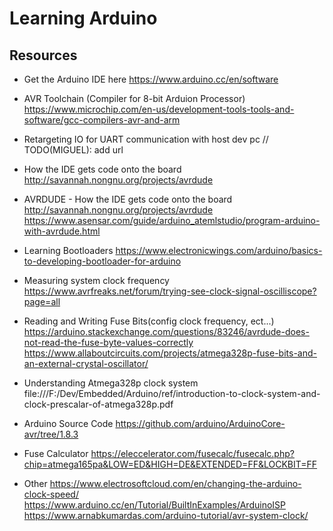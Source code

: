 # Learning Arduino

## Resources
- Get the Arduino IDE here
https://www.arduino.cc/en/software

- AVR Toolchain (Compiler for 8-bit Arduion Processor)
https://www.microchip.com/en-us/development-tools-tools-and-software/gcc-compilers-avr-and-arm
- Retargeting IO for UART communication with host dev pc
// TODO(MIGUEL): add url

- How the IDE gets code onto the board
http://savannah.nongnu.org/projects/avrdude

- AVRDUDE - How the IDE gets code onto the board
http://savannah.nongnu.org/projects/avrdude
https://www.asensar.com/guide/arduino_atemlstudio/program-arduino-with-avrdude.html

- Learning Bootloaders
https://www.electronicwings.com/arduino/basics-to-developing-bootloader-for-arduino

- Measuring system clock frequency
https://www.avrfreaks.net/forum/trying-see-clock-signal-oscilliscope?page=all

- Reading and Writing Fuse Bits(config clock frequency, ect...)
https://arduino.stackexchange.com/questions/83246/avrdude-does-not-read-the-fuse-byte-values-correctly
https://www.allaboutcircuits.com/projects/atmega328p-fuse-bits-and-an-external-crystal-oscillator/

- Understanding Atmega328p clock system
file:///F:/Dev/Embedded/Arduino/ref/introduction-to-clock-system-and-clock-prescalar-of-atmega328p.pdf

- Arduino Source Code
https://github.com/arduino/ArduinoCore-avr/tree/1.8.3

- Fuse Calculator
https://eleccelerator.com/fusecalc/fusecalc.php?chip=atmega165pa&LOW=ED&HIGH=DE&EXTENDED=FF&LOCKBIT=FF

- Other
https://www.electrosoftcloud.com/en/changing-the-arduino-clock-speed/
https://www.arduino.cc/en/Tutorial/BuiltInExamples/ArduinoISP
https://www.arnabkumardas.com/arduino-tutorial/avr-system-clock/